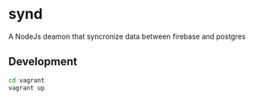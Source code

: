 # synd
A NodeJs deamon that syncronize data between firebase and postgres

## Development

```sh
cd vagrant
vagrant up
```